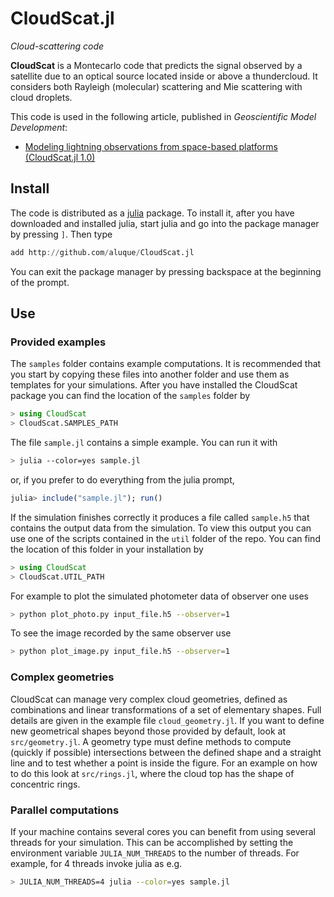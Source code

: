 # CloudScat.jl

*Cloud-scattering code*

**CloudScat** is a Montecarlo code that predicts the signal observed by a satellite due to an optical source located inside or above a thundercloud.  It considers both Rayleigh (molecular) scattering and Mie scattering with cloud droplets.

This code is used in the following article, published in *Geoscientific Model Development*:

- [Modeling lightning observations from space-based platforms (CloudScat.jl 1.0)](https://doi.org/10.5194/gmd-13-5549-2020)

## Install

The code is distributed as a [julia](https://julialang.org) package.  To install it, after you have downloaded and installed julia, start julia and go into the package manager by pressing `]`.  Then type

```julia
add http://github.com/aluque/CloudScat.jl
```
You can exit the package manager by pressing backspace at the beginning of the prompt.

## Use

### Provided examples

The `samples` folder contains example computations. It is recommended that you 
start by copying these files into another folder and use them as templates for 
your simulations.  After you have installed the CloudScat package you can find
the location of the `samples` folder by
```julia
> using CloudScat
> CloudScat.SAMPLES_PATH
```

The file `sample.jl` contains a simple example.  You can run it
with
```bash
> julia --color=yes sample.jl
```
or, if you prefer to do everything from the julia prompt,
```julia
julia> include("sample.jl"); run()
```

If the simulation finishes correctly it produces a file called `sample.h5` that contains the output data from the simulation. To view this output you can use one of the scripts contained in the `util` folder of the repo.  You can find the location of this folder in your installation by
```julia
> using CloudScat
> CloudScat.UTIL_PATH
```

For example to plot the simulated photometer data of observer one uses

```bash
> python plot_photo.py input_file.h5 --observer=1
```

To see the image recorded by the same observer use
```bash
> python plot_image.py input_file.h5 --observer=1
```

### Complex geometries

CloudScat can manage very complex cloud geometries, defined as combinations and
linear transformations of a set of elementary shapes. Full details are given
in the example file `cloud_geometry.jl`. If you want to define new geometrical
shapes beyond those provided by default, look at `src/geometry.jl`. A geometry 
type must define methods to compute (quickly if possible) intersections between 
the defined shape and a straight line and to test whether a point is inside the 
figure.  For an example on how to do this look at `src/rings.jl`, where the cloud
top has the shape of concentric rings.


### Parallel computations

If your machine contains several cores you can benefit from using several threads for your simulation. This can be accomplished by setting the environment variable
`JULIA_NUM_THREADS` to the number of threads.  For example, for 4 threads invoke
julia as e.g.
```bash
> JULIA_NUM_THREADS=4 julia --color=yes sample.jl
```
